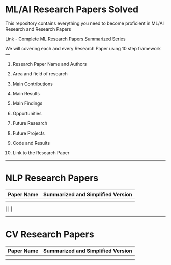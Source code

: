 # ML/AI Research Papers Solved
This repository contains everything you need to become proficient in ML/AI Research and Research Papers

Link - [Complete ML Research Papers Summarized Series](https://medium.com/coders-mojo/complete-ml-research-papers-summarized-a69afd5bb9bf?sk=54dcfdc31cf7c959192ebf666ca24cdd)

We will covering each and every Research Paper using 10 step framework —

1. Research Paper Name and Authors

2. Area and field of research

3. Main Contributions

4. Main Results

5. Main Findings

6. Opportunities

7. Future Research

8. Future Projects

9. Code and Results

10. Link to the Research Paper

-------------

# NLP Research Papers

| Paper Name | Summarized and Simplified Version |
| --- | --- |
|  |  |

|  |  |

--------------

# CV Research Papers

| Paper Name | Summarized and Simplified Version |
| --- | --- |
| |  |
|  |  |

